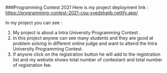 ###Programming Contest 2021
Here is my project deployment link : https://programming-contest-2021-cou-syedshajib.netlify.app/

In my project you can see : 
1. My project is about a Intra University Programming Contest .
2. In this project anyone can see many students and they are good at problem solving in different online judge and want to attend the Intra University Programming Contest.
3. If anyone click on the registration button he will add to the registration list and my website shows total number of contestant and total number of registration fee.
